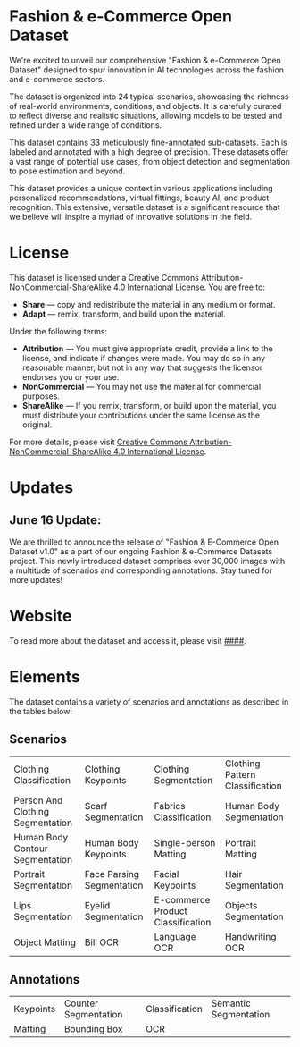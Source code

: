 # Fashion & e-Commerce Open Dataset

We're excited to unveil our comprehensive "Fashion & e-Commerce Open Dataset" designed to spur innovation in AI technologies across the fashion and e-commerce sectors. 

The dataset is organized into 24 typical scenarios, showcasing the richness of real-world environments, conditions, and objects. It is carefully curated to reflect diverse and realistic situations, allowing models to be tested and refined under a wide range of conditions.

This dataset contains 33 meticulously fine-annotated sub-datasets. Each is labeled and annotated with a high degree of precision. These datasets offer a vast range of potential use cases, from object detection and segmentation to pose estimation and beyond.

This dataset provides a unique context in various applications including personalized recommendations, virtual fittings, beauty AI, and product recognition. This extensive, versatile dataset is a significant resource that we believe will inspire a myriad of innovative solutions in the field.

# License

This dataset is licensed under a Creative Commons Attribution-NonCommercial-ShareAlike 4.0 International License. You are free to:

- **Share** — copy and redistribute the material in any medium or format.
- **Adapt** — remix, transform, and build upon the material.

Under the following terms:

- **Attribution** — You must give appropriate credit, provide a link to the license, and indicate if changes were made. You may do so in any reasonable manner, but not in any way that suggests the licensor endorses you or your use.
- **NonCommercial** — You may not use the material for commercial purposes.
- **ShareAlike** — If you remix, transform, or build upon the material, you must distribute your contributions under the same license as the original.

For more details, please visit [Creative Commons Attribution-NonCommercial-ShareAlike 4.0 International License](https://creativecommons.org/licenses/by-nc-sa/4.0/).


# Updates

## June 16 Update:

We are thrilled to announce the release of "Fashion & E-Commerce Open Dataset v1.0" as a part of our ongoing Fashion & e-Commerce Datasets project. This newly introduced dataset comprises over 30,000 images with a multitude of scenarios and corresponding annotations. Stay tuned for more updates!


# Website

To read more about the dataset and access it, please visit [####](https://maadaa.ai/fashion-e-commerce-open-dataset/).


# Elements

The dataset contains a variety of scenarios and annotations as described in the tables below:

## Scenarios

|  |  |  |  |
| --- | --- | --- | --- |
| Clothing Classification | Clothing Keypoints | Clothing Segmentation | Clothing Pattern Classification |
| Person And Clothing Segmentation | Scarf Segmentation | Fabrics Classification | Human Body Segmentation |
| Human Body Contour Segmentation | Human Body Keypoints | Single-person Matting | Portrait Matting |
| Portrait Segmentation | Face Parsing Segmentation | Facial Keypoints | Hair Segmentation |
| Lips Segmentation | Eyelid Segmentation | E-commerce Product Classification | Objects Segmentation |
| Object Matting | Bill OCR | Language OCR | Handwriting OCR |

## Annotations

|  |  |  |  |
| --- | --- | --- | --- |
| Keypoints | Counter Segmentation | Classification | Semantic Segmentation |
| Matting | Bounding Box | OCR | |


